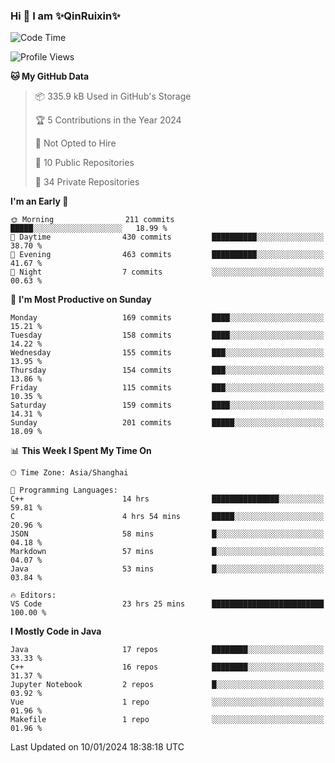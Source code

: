 <!--
**QinRuixin/QinRuixin** is a ✨ _special_ ✨ repository because its `README.md` (this file) appears on your GitHub profile.

Here are some ideas to get you started:

- 🔭 I’m currently working on ...
- 🌱 I’m currently learning ...
- 👯 I’m looking to collaborate on ...
- 🤔 I’m looking for help with ...
- 💬 Ask me about ...
- 📫 How to reach me: ...
- 😄 Pronouns: ...
- ⚡ Fun fact: ...
-->


### Hi 👋 I am ✨QinRuixin✨

<!--START_SECTION:waka-->
![Code Time](http://img.shields.io/badge/Code%20Time-836%20hrs%2012%20mins-blue)

![Profile Views](http://img.shields.io/badge/Profile%20Views-27-blue)

**🐱 My GitHub Data** 

> 📦 335.9 kB Used in GitHub's Storage 
 > 
> 🏆 5 Contributions in the Year 2024
 > 
> 🚫 Not Opted to Hire
 > 
> 📜 10 Public Repositories 
 > 
> 🔑 34 Private Repositories 
 > 
**I'm an Early 🐤** 

```text
🌞 Morning                211 commits         █████░░░░░░░░░░░░░░░░░░░░   18.99 % 
🌆 Daytime                430 commits         ██████████░░░░░░░░░░░░░░░   38.70 % 
🌃 Evening                463 commits         ██████████░░░░░░░░░░░░░░░   41.67 % 
🌙 Night                  7 commits           ░░░░░░░░░░░░░░░░░░░░░░░░░   00.63 % 
```
📅 **I'm Most Productive on Sunday** 

```text
Monday                   169 commits         ████░░░░░░░░░░░░░░░░░░░░░   15.21 % 
Tuesday                  158 commits         ████░░░░░░░░░░░░░░░░░░░░░   14.22 % 
Wednesday                155 commits         ███░░░░░░░░░░░░░░░░░░░░░░   13.95 % 
Thursday                 154 commits         ███░░░░░░░░░░░░░░░░░░░░░░   13.86 % 
Friday                   115 commits         ███░░░░░░░░░░░░░░░░░░░░░░   10.35 % 
Saturday                 159 commits         ████░░░░░░░░░░░░░░░░░░░░░   14.31 % 
Sunday                   201 commits         █████░░░░░░░░░░░░░░░░░░░░   18.09 % 
```


📊 **This Week I Spent My Time On** 

```text
🕑︎ Time Zone: Asia/Shanghai

💬 Programming Languages: 
C++                      14 hrs              ███████████████░░░░░░░░░░   59.81 % 
C                        4 hrs 54 mins       █████░░░░░░░░░░░░░░░░░░░░   20.96 % 
JSON                     58 mins             █░░░░░░░░░░░░░░░░░░░░░░░░   04.18 % 
Markdown                 57 mins             █░░░░░░░░░░░░░░░░░░░░░░░░   04.07 % 
Java                     53 mins             █░░░░░░░░░░░░░░░░░░░░░░░░   03.84 % 

🔥 Editors: 
VS Code                  23 hrs 25 mins      █████████████████████████   100.00 % 
```

**I Mostly Code in Java** 

```text
Java                     17 repos            ████████░░░░░░░░░░░░░░░░░   33.33 % 
C++                      16 repos            ████████░░░░░░░░░░░░░░░░░   31.37 % 
Jupyter Notebook         2 repos             █░░░░░░░░░░░░░░░░░░░░░░░░   03.92 % 
Vue                      1 repo              ░░░░░░░░░░░░░░░░░░░░░░░░░   01.96 % 
Makefile                 1 repo              ░░░░░░░░░░░░░░░░░░░░░░░░░   01.96 % 
```




 Last Updated on 10/01/2024 18:38:18 UTC
<!--END_SECTION:waka-->
